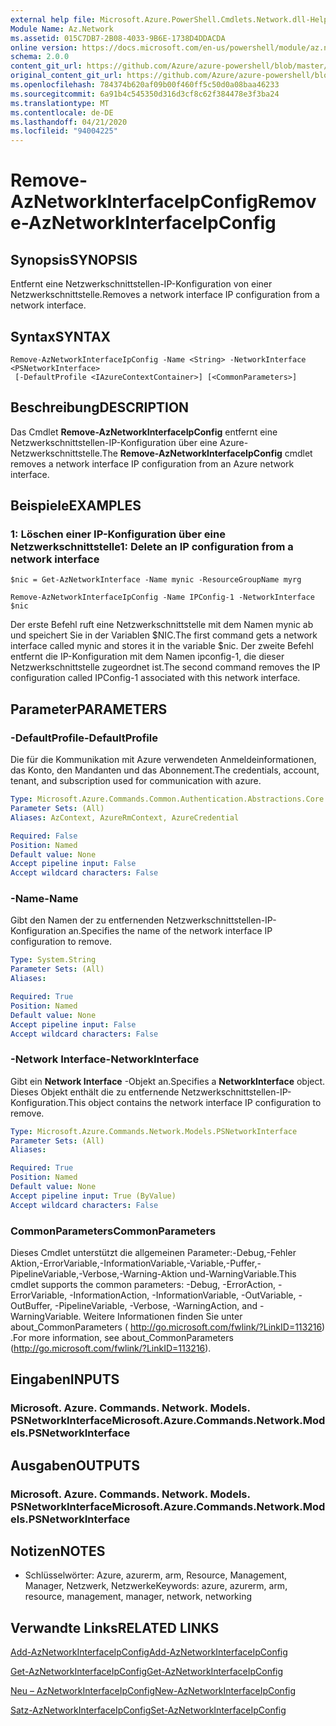 ```yaml
---
external help file: Microsoft.Azure.PowerShell.Cmdlets.Network.dll-Help.xml
Module Name: Az.Network
ms.assetid: 015C7DB7-2B08-4033-9B6E-1738D4DDACDA
online version: https://docs.microsoft.com/en-us/powershell/module/az.network/remove-aznetworkinterfaceipconfig
schema: 2.0.0
content_git_url: https://github.com/Azure/azure-powershell/blob/master/src/Network/Network/help/Remove-AzNetworkInterfaceIpConfig.md
original_content_git_url: https://github.com/Azure/azure-powershell/blob/master/src/Network/Network/help/Remove-AzNetworkInterfaceIpConfig.md
ms.openlocfilehash: 784374b620af09b00f460ff5c50d0a08baa46233
ms.sourcegitcommit: 6a91b4c545350d316d3cf8c62f384478e3f3ba24
ms.translationtype: MT
ms.contentlocale: de-DE
ms.lasthandoff: 04/21/2020
ms.locfileid: "94004225"
---
```

# <span data-ttu-id="edd3f-101">Remove-AzNetworkInterfaceIpConfig</span><span class="sxs-lookup"><span data-stu-id="edd3f-101">Remove-AzNetworkInterfaceIpConfig</span></span>

## <span data-ttu-id="edd3f-102">Synopsis</span><span class="sxs-lookup"><span data-stu-id="edd3f-102">SYNOPSIS</span></span>
<span data-ttu-id="edd3f-103">Entfernt eine Netzwerkschnittstellen-IP-Konfiguration von einer Netzwerkschnittstelle.</span><span class="sxs-lookup"><span data-stu-id="edd3f-103">Removes a network interface IP configuration from a network interface.</span></span>

## <span data-ttu-id="edd3f-104">Syntax</span><span class="sxs-lookup"><span data-stu-id="edd3f-104">SYNTAX</span></span>

```
Remove-AzNetworkInterfaceIpConfig -Name <String> -NetworkInterface <PSNetworkInterface>
 [-DefaultProfile <IAzureContextContainer>] [<CommonParameters>]
```

## <span data-ttu-id="edd3f-105">Beschreibung</span><span class="sxs-lookup"><span data-stu-id="edd3f-105">DESCRIPTION</span></span>
<span data-ttu-id="edd3f-106">Das Cmdlet **Remove-AzNetworkInterfaceIpConfig** entfernt eine Netzwerkschnittstellen-IP-Konfiguration über eine Azure-Netzwerkschnittstelle.</span><span class="sxs-lookup"><span data-stu-id="edd3f-106">The **Remove-AzNetworkInterfaceIpConfig** cmdlet removes a network interface IP configuration from an Azure network interface.</span></span>

## <span data-ttu-id="edd3f-107">Beispiele</span><span class="sxs-lookup"><span data-stu-id="edd3f-107">EXAMPLES</span></span>

### <span data-ttu-id="edd3f-108">1: Löschen einer IP-Konfiguration über eine Netzwerkschnittstelle</span><span class="sxs-lookup"><span data-stu-id="edd3f-108">1: Delete an IP configuration from a network interface</span></span>
```
$nic = Get-AzNetworkInterface -Name mynic -ResourceGroupName myrg

Remove-AzNetworkInterfaceIpConfig -Name IPConfig-1 -NetworkInterface $nic
```

<span data-ttu-id="edd3f-109">Der erste Befehl ruft eine Netzwerkschnittstelle mit dem Namen mynic ab und speichert Sie in der Variablen $NIC.</span><span class="sxs-lookup"><span data-stu-id="edd3f-109">The first command gets a network interface called mynic and stores it in the variable $nic.</span></span> <span data-ttu-id="edd3f-110">Der zweite Befehl entfernt die IP-Konfiguration mit dem Namen ipconfig-1, die dieser Netzwerkschnittstelle zugeordnet ist.</span><span class="sxs-lookup"><span data-stu-id="edd3f-110">The second command removes the IP configuration called IPConfig-1 associated with this network interface.</span></span>

## <span data-ttu-id="edd3f-111">Parameter</span><span class="sxs-lookup"><span data-stu-id="edd3f-111">PARAMETERS</span></span>

### <span data-ttu-id="edd3f-112">-DefaultProfile</span><span class="sxs-lookup"><span data-stu-id="edd3f-112">-DefaultProfile</span></span>
<span data-ttu-id="edd3f-113">Die für die Kommunikation mit Azure verwendeten Anmeldeinformationen, das Konto, den Mandanten und das Abonnement.</span><span class="sxs-lookup"><span data-stu-id="edd3f-113">The credentials, account, tenant, and subscription used for communication with azure.</span></span>

```yaml
Type: Microsoft.Azure.Commands.Common.Authentication.Abstractions.Core.IAzureContextContainer
Parameter Sets: (All)
Aliases: AzContext, AzureRmContext, AzureCredential

Required: False
Position: Named
Default value: None
Accept pipeline input: False
Accept wildcard characters: False
```

### <span data-ttu-id="edd3f-114">-Name</span><span class="sxs-lookup"><span data-stu-id="edd3f-114">-Name</span></span>
<span data-ttu-id="edd3f-115">Gibt den Namen der zu entfernenden Netzwerkschnittstellen-IP-Konfiguration an.</span><span class="sxs-lookup"><span data-stu-id="edd3f-115">Specifies the name of the network interface IP configuration to remove.</span></span>

```yaml
Type: System.String
Parameter Sets: (All)
Aliases:

Required: True
Position: Named
Default value: None
Accept pipeline input: False
Accept wildcard characters: False
```

### <span data-ttu-id="edd3f-116">-Network Interface</span><span class="sxs-lookup"><span data-stu-id="edd3f-116">-NetworkInterface</span></span>
<span data-ttu-id="edd3f-117">Gibt ein **Network Interface** -Objekt an.</span><span class="sxs-lookup"><span data-stu-id="edd3f-117">Specifies a **NetworkInterface** object.</span></span>
<span data-ttu-id="edd3f-118">Dieses Objekt enthält die zu entfernende Netzwerkschnittstellen-IP-Konfiguration.</span><span class="sxs-lookup"><span data-stu-id="edd3f-118">This object contains the network interface IP configuration to remove.</span></span>

```yaml
Type: Microsoft.Azure.Commands.Network.Models.PSNetworkInterface
Parameter Sets: (All)
Aliases:

Required: True
Position: Named
Default value: None
Accept pipeline input: True (ByValue)
Accept wildcard characters: False
```

### <span data-ttu-id="edd3f-119">CommonParameters</span><span class="sxs-lookup"><span data-stu-id="edd3f-119">CommonParameters</span></span>
<span data-ttu-id="edd3f-120">Dieses Cmdlet unterstützt die allgemeinen Parameter:-Debug,-Fehler Aktion,-ErrorVariable,-InformationVariable,-Variable,-Puffer,-PipelineVariable,-Verbose,-Warning-Aktion und-WarningVariable.</span><span class="sxs-lookup"><span data-stu-id="edd3f-120">This cmdlet supports the common parameters: -Debug, -ErrorAction, -ErrorVariable, -InformationAction, -InformationVariable, -OutVariable, -OutBuffer, -PipelineVariable, -Verbose, -WarningAction, and -WarningVariable.</span></span> <span data-ttu-id="edd3f-121">Weitere Informationen finden Sie unter about_CommonParameters ( http://go.microsoft.com/fwlink/?LinkID=113216) .</span><span class="sxs-lookup"><span data-stu-id="edd3f-121">For more information, see about_CommonParameters (http://go.microsoft.com/fwlink/?LinkID=113216).</span></span>

## <span data-ttu-id="edd3f-122">Eingaben</span><span class="sxs-lookup"><span data-stu-id="edd3f-122">INPUTS</span></span>

### <span data-ttu-id="edd3f-123">Microsoft. Azure. Commands. Network. Models. PSNetworkInterface</span><span class="sxs-lookup"><span data-stu-id="edd3f-123">Microsoft.Azure.Commands.Network.Models.PSNetworkInterface</span></span>

## <span data-ttu-id="edd3f-124">Ausgaben</span><span class="sxs-lookup"><span data-stu-id="edd3f-124">OUTPUTS</span></span>

### <span data-ttu-id="edd3f-125">Microsoft. Azure. Commands. Network. Models. PSNetworkInterface</span><span class="sxs-lookup"><span data-stu-id="edd3f-125">Microsoft.Azure.Commands.Network.Models.PSNetworkInterface</span></span>

## <span data-ttu-id="edd3f-126">Notizen</span><span class="sxs-lookup"><span data-stu-id="edd3f-126">NOTES</span></span>
* <span data-ttu-id="edd3f-127">Schlüsselwörter: Azure, azurerm, arm, Resource, Management, Manager, Netzwerk, Netzwerke</span><span class="sxs-lookup"><span data-stu-id="edd3f-127">Keywords: azure, azurerm, arm, resource, management, manager, network, networking</span></span>

## <span data-ttu-id="edd3f-128">Verwandte Links</span><span class="sxs-lookup"><span data-stu-id="edd3f-128">RELATED LINKS</span></span>

[<span data-ttu-id="edd3f-129">Add-AzNetworkInterfaceIpConfig</span><span class="sxs-lookup"><span data-stu-id="edd3f-129">Add-AzNetworkInterfaceIpConfig</span></span>](./Add-AzNetworkInterfaceIpConfig.md)

[<span data-ttu-id="edd3f-130">Get-AzNetworkInterfaceIpConfig</span><span class="sxs-lookup"><span data-stu-id="edd3f-130">Get-AzNetworkInterfaceIpConfig</span></span>](./Get-AzNetworkInterfaceIpConfig.md)

[<span data-ttu-id="edd3f-131">Neu – AzNetworkInterfaceIpConfig</span><span class="sxs-lookup"><span data-stu-id="edd3f-131">New-AzNetworkInterfaceIpConfig</span></span>](./New-AzNetworkInterfaceIpConfig.md)

[<span data-ttu-id="edd3f-132">Satz-AzNetworkInterfaceIpConfig</span><span class="sxs-lookup"><span data-stu-id="edd3f-132">Set-AzNetworkInterfaceIpConfig</span></span>](./Set-AzNetworkInterfaceIpConfig.md)


